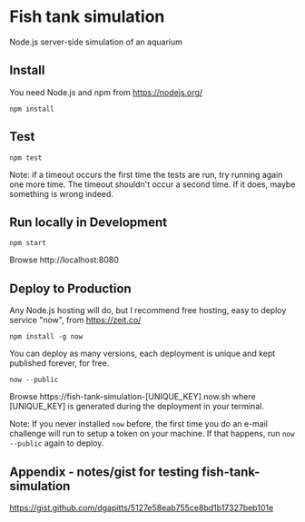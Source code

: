 # Fish tank simulation
Node.js server-side simulation of an aquarium

## Install
You need Node.js and npm from https://nodejs.org/

```
npm install
```

## Test
```
npm test
```

Note: if a timeout occurs the first time the tests are run, try running again one more time. The timeout shouldn't occur a second time. If it does, maybe something is wrong indeed.

## Run locally in Development
```
npm start
```

Browse http://localhost:8080

## Deploy to Production
Any Node.js hosting will do, but I recommend free hosting, easy to deploy service "now", from https://zeit.co/
```
npm install -g now
```

You can deploy as many versions, each deployment is unique and kept published forever, for free.
```
now --public
```

Browse https://fish-tank-simulation-[UNIQUE_KEY].now.sh where [UNIQUE_KEY] is generated during the deployment in your terminal.

Note: If you never installed `now` before, the first time you do an e-mail challenge will run to setup a token on your machine. If that happens, run `now --public` again to deploy.

## Appendix - notes/gist for testing fish-tank-simulation 
https://gist.github.com/dgapitts/5127e58eab755ce8bd1b17327beb101e
